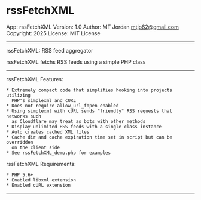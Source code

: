 # rssFetchXML
App:       rssFetchXML
Version:   1.0
Author:    MT Jordan <mtjo62@gmail.com>
Copyright: 2025
License:   MIT License

*********************************************************************************

rssFetchXML: RSS feed aggregator

rssFetchXML fetchs RSS feeds using a simple PHP class

*********************************************************************************

rssFetchXML Features:

    * Extremely compact code that simplifies hooking into projects utilizing
      PHP's simplexml and cURL
    * Does not require allow_url_fopen enabled
    * Using simplexml with cURL sends "friendly" RSS requests that networks such
      as Cloudflare may treat as bots with other methods
    * Display unlimited RSS feeds with a single class instance
    * Auto creates cached XML files 
    * Cache dir and cache expiration time set in script but can be overridden
      on the client side
    * See rssFetchXML_demo.php for examples
   
rssFetchXML Requirements:

    * PHP 5.6+
    * Enabled libxml extension
    * Enabled cURL extension

*********************************************************************************

